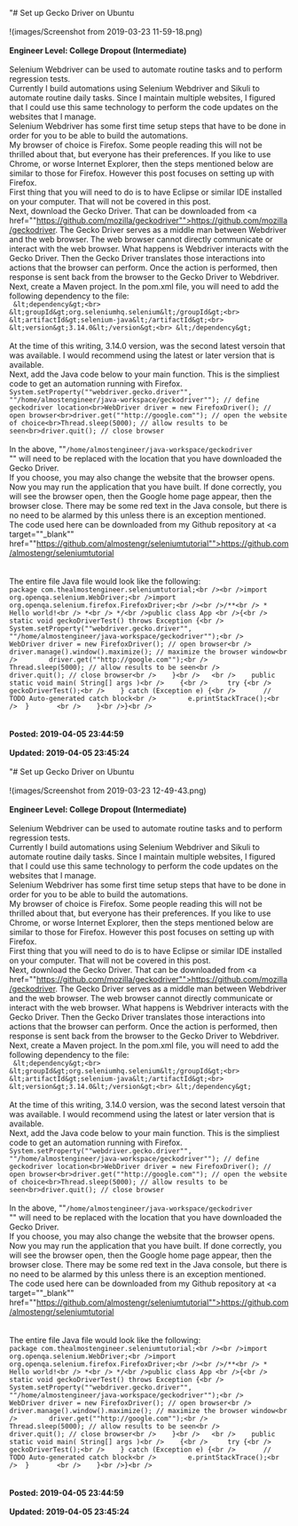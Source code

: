 "# Set up Gecko Driver on Ubuntu<br /><br />!(images/Screenshot from 2019-03-23 11-59-18.png)<br /><br />**Engineer Level: College Dropout (Intermediate)** <br /><br /> Selenium Webdriver can be used to automate routine tasks and to perform regression tests.<br /> Currently I build automations using Selenium Webdriver and Sikuli to automate routine daily tasks. Since I maintain multiple websites, I figured that I could use this same technology to perform the code updates on the websites that I manage.<br /> Selenium Webdriver has some first time setup steps that have to be done in order for you to be able to build the automations.<br /> My browser of choice is Firefox. Some people reading this will not be thrilled about that, but everyone has their preferences. If you like to use Chrome, or worse Internet Explorer, then the steps mentioned below are similar to those for Firefox. However this post focuses on setting up with Firefox.<br /> First thing that you will need to do is to have Eclipse or similar IDE installed on your computer. That will not be covered in this post.<br /> Next, download the Gecko Driver. That can be downloaded from <a href=""https://github.com/mozilla/geckodriver"">https://github.com/mozilla/geckodriver</a>. The Gecko Driver serves as a middle man between Webdriver and the web browser. The web browser cannot directly communicate or interact with the web browser. What happens is Webdriver interacts with the Gecko Driver. Then the Gecko Driver translates those interactions into actions that the browser can perform. Once the action is performed, then response is sent back from the browser to the Gecko Driver to Webdriver.<br /> Next, create a Maven project. In the pom.xml file, you will need to add the following dependency to the file:<br /> ``` &lt;dependency&gt;<br>  &lt;groupId&gt;org.seleniumhq.selenium&lt;/groupId&gt;<br>  &lt;artifactId&gt;selenium-java&lt;/artifactId&gt;<br>  &lt;version&gt;3.14.0&lt;/version&gt;<br> &lt;/dependency&gt;```<br /><br /> At the time of this writing, 3.14.0 version, was the second latest versoin that was available. I would recommend using the latest or later version that is available.<br /> Next, add the Java code below to your main function. This is the simpliest code to get an automation running with Firefox.<br /> ```System.setProperty(""webdriver.gecko.driver"", ""/home/almostengineer/java-workspace/geckodriver""); // define geckodriver location<br>WebDriver driver = new FirefoxDriver(); // open browser<br>driver.get(""http://google.com""); // open the website of choice<br>Thread.sleep(5000); // allow results to be seen<br>driver.quit(); // close browser ```<br /><br /> In the above, ""```/home/almostengineer/java-workspace/geckodriver```<br />"" will need to be replaced with the location that you have downloaded the Gecko Driver.<br /> If you choose, you may also change the website that the browser opens.<br /> Now you may run the application that you have built. If done correctly, you will see the browser open, then the Google home page appear, then the browser close. There may be some red text in the Java console, but there is no need to be alarmed by this unless there is an exception mentioned.<br /> The code used here can be downloaded from my Github repository at <a target=""_blank"" href=""https://github.com/almostengr/seleniumtutorial"">https://github.com/almostengr/seleniumtutorial</a><br /> <br /> <br /> The entire file Java file would look like the following:<br />```package com.thealmostengineer.seleniumtutorial;<br /><br />import org.openqa.selenium.WebDriver;<br />import org.openqa.selenium.firefox.FirefoxDriver;<br /><br />/**<br /> * Hello world!<br /> *<br /> */<br />public class App <br />{<br />    static void geckoDriverTest() throws Exception {<br />	System.setProperty(""webdriver.gecko.driver"", ""/home/almostengineer/java-workspace/geckodriver"");<br />        WebDriver driver = new FirefoxDriver(); // open browser<br />        driver.manage().window().maximize(); // maximize the browser window<br />        driver.get(""http://google.com"");<br />        Thread.sleep(5000); // allow results to be seen<br />        driver.quit(); // close browser<br />    }<br />	<br />    public static void main( String[] args )<br />    {<br />    	try {<br />		geckoDriverTest();<br />	} catch (Exception e) {<br />		// TODO Auto-generated catch block<br />		e.printStackTrace();<br />	}    	<br />    }<br />}<br />```<br /><br /><br />**Posted: 2019-04-05 23:44:59** <br /><br />**Updated: 2019-04-05 23:45:24** <br /><br />
"# Set up Gecko Driver on Ubuntu<br /><br />!(images/Screenshot from 2019-03-23 12-49-43.png)<br /><br />**Engineer Level: College Dropout (Intermediate)** <br /><br /> Selenium Webdriver can be used to automate routine tasks and to perform regression tests.<br /> Currently I build automations using Selenium Webdriver and Sikuli to automate routine daily tasks. Since I maintain multiple websites, I figured that I could use this same technology to perform the code updates on the websites that I manage.<br /> Selenium Webdriver has some first time setup steps that have to be done in order for you to be able to build the automations.<br /> My browser of choice is Firefox. Some people reading this will not be thrilled about that, but everyone has their preferences. If you like to use Chrome, or worse Internet Explorer, then the steps mentioned below are similar to those for Firefox. However this post focuses on setting up with Firefox.<br /> First thing that you will need to do is to have Eclipse or similar IDE installed on your computer. That will not be covered in this post.<br /> Next, download the Gecko Driver. That can be downloaded from <a href=""https://github.com/mozilla/geckodriver"">https://github.com/mozilla/geckodriver</a>. The Gecko Driver serves as a middle man between Webdriver and the web browser. The web browser cannot directly communicate or interact with the web browser. What happens is Webdriver interacts with the Gecko Driver. Then the Gecko Driver translates those interactions into actions that the browser can perform. Once the action is performed, then response is sent back from the browser to the Gecko Driver to Webdriver.<br /> Next, create a Maven project. In the pom.xml file, you will need to add the following dependency to the file:<br /> ``` &lt;dependency&gt;<br>  &lt;groupId&gt;org.seleniumhq.selenium&lt;/groupId&gt;<br>  &lt;artifactId&gt;selenium-java&lt;/artifactId&gt;<br>  &lt;version&gt;3.14.0&lt;/version&gt;<br> &lt;/dependency&gt;```<br /><br /> At the time of this writing, 3.14.0 version, was the second latest versoin that was available. I would recommend using the latest or later version that is available.<br /> Next, add the Java code below to your main function. This is the simpliest code to get an automation running with Firefox.<br /> ```System.setProperty(""webdriver.gecko.driver"", ""/home/almostengineer/java-workspace/geckodriver""); // define geckodriver location<br>WebDriver driver = new FirefoxDriver(); // open browser<br>driver.get(""http://google.com""); // open the website of choice<br>Thread.sleep(5000); // allow results to be seen<br>driver.quit(); // close browser ```<br /><br /> In the above, ""```/home/almostengineer/java-workspace/geckodriver```<br />"" will need to be replaced with the location that you have downloaded the Gecko Driver.<br /> If you choose, you may also change the website that the browser opens.<br /> Now you may run the application that you have built. If done correctly, you will see the browser open, then the Google home page appear, then the browser close. There may be some red text in the Java console, but there is no need to be alarmed by this unless there is an exception mentioned.<br /> The code used here can be downloaded from my Github repository at <a target=""_blank"" href=""https://github.com/almostengr/seleniumtutorial"">https://github.com/almostengr/seleniumtutorial</a><br /> <br /> <br /> The entire file Java file would look like the following:<br />```package com.thealmostengineer.seleniumtutorial;<br /><br />import org.openqa.selenium.WebDriver;<br />import org.openqa.selenium.firefox.FirefoxDriver;<br /><br />/**<br /> * Hello world!<br /> *<br /> */<br />public class App <br />{<br />    static void geckoDriverTest() throws Exception {<br />	System.setProperty(""webdriver.gecko.driver"", ""/home/almostengineer/java-workspace/geckodriver"");<br />        WebDriver driver = new FirefoxDriver(); // open browser<br />        driver.manage().window().maximize(); // maximize the browser window<br />        driver.get(""http://google.com"");<br />        Thread.sleep(5000); // allow results to be seen<br />        driver.quit(); // close browser<br />    }<br />	<br />    public static void main( String[] args )<br />    {<br />    	try {<br />		geckoDriverTest();<br />	} catch (Exception e) {<br />		// TODO Auto-generated catch block<br />		e.printStackTrace();<br />	}    	<br />    }<br />}<br />```<br /><br /><br />**Posted: 2019-04-05 23:44:59** <br /><br />**Updated: 2019-04-05 23:45:24** <br /><br />
